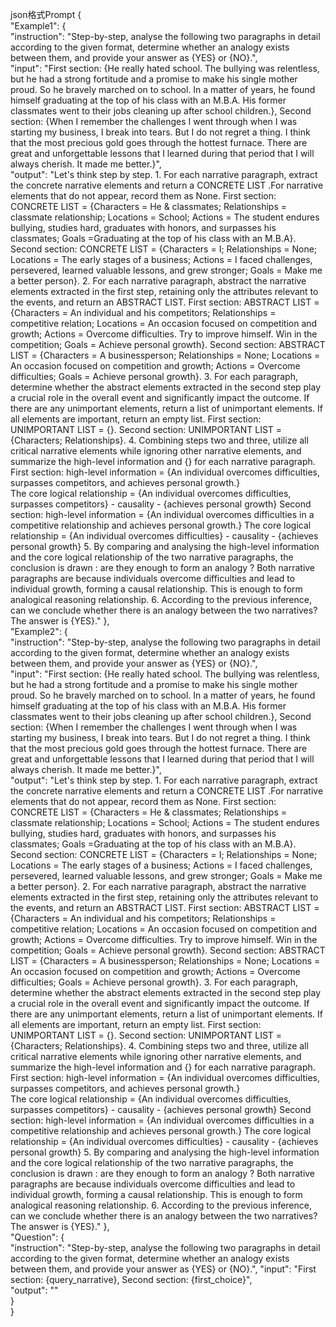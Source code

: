 json格式Prompt
{  
    "Example1": {  
        "instruction": "Step-by-step, analyse the following two paragraphs in detail according to the given format, determine whether an analogy exists between them, and provide your answer as {YES} or {NO}.",  
        "input": "First section: {He really hated school. The bullying was relentless, but he had a strong fortitude and a promise to make his single mother proud. So he bravely marched on to school. In a matter of years, he found himself graduating at the top of his class with an M.B.A. His former classmates went to their jobs cleaning up after school children.}, Second section: {When I remember the challenges I went through when I was starting my business, I break into tears. But I do not regret a thing. I think that the most precious gold goes through the hottest furnace. There are great and unforgettable lessons that I learned during that period that I will always cherish. It made me better.}",  
        "output": "Let's think step by step.
        1. For each narrative paragraph, extract the concrete narrative elements and return a CONCRETE LIST .For narrative elements that do not appear, record them as None.
		    First section: CONCRETE LIST = {Characters = He & classmates; Relationships = classmate relationship; Locations = School; Actions = The student endures bullying, studies hard, graduates with honors, and surpasses his classmates; Goals =Graduating at the top of his class with an M.B.A}. 
		    Second section: CONCRETE LIST = {Characters = I; Relationships = None; Locations = The early stages of a business; Actions = I faced challenges, persevered, learned valuable lessons, and grew stronger; Goals = Make me a better person}. 
		2.  For each narrative paragraph, abstract the narrative elements extracted in the first step, retaining only the attributes relevant to the events, and return an ABSTRACT LIST. 
			First section: ABSTRACT LIST = {Characters = An individual and his competitors; Relationships = competitive relation; Locations = An occasion focused on competition and growth; Actions = Overcome difficulties. Try to improve himself. Win in the competition; Goals = Achieve personal growth}.
			Second section: ABSTRACT LIST = {Characters = A businessperson; Relationships = None; Locations = An occasion focused on competition and growth; Actions = Overcome difficulties; Goals = Achieve personal growth}. 
		3. For each paragraph, determine whether the abstract elements extracted in the second step play a crucial role in the overall event and significantly impact the outcome. If there are any unimportant elements, return a list of unimportant elements. If all elements are important, return an empty list.
			First section: UNIMPORTANT LIST = {}.
			Second section: UNIMPORTANT LIST = {Characters; Relationships}. 
		4. Combining steps two and three, utilize all critical narrative elements while ignoring other narrative elements, and summarize the high-level information and {} for each narrative paragraph.
			First section: 
				high-level information = {An individual overcomes difficulties, surpasses competitors, and achieves personal growth.}  
				The core logical relationship = {An individual overcomes difficulties, surpasses competitors} - causality - {achieves personal growth}
			Second section: 
				high-level information = {An individual overcomes difficulties in a competitive relationship and achieves personal growth.} 
				The core logical relationship = {An individual overcomes difficulties} - causality - {achieves personal growth}
		5. By comparing and analysing the high-level information and the core logical relationship of the two narrative paragraphs, the conclusion is drawn : are they enough to form an analogy ?
			Both narrative paragraphs are because individuals overcome difficulties and lead to individual growth, forming a causal relationship. This is enough to form analogical reasoning relationship.
		6. According to the previous inference, can we conclude whether there is an analogy between the two narratives?  
			The answer is {YES}."
    },  
    "Example2": {  
        "instruction": "Step-by-step, analyse the following two paragraphs in detail according to the given format, determine whether an analogy exists between them, and provide your answer as {YES} or {NO}.",  
        "input": "First section: {He really hated school. The bullying was relentless, but he had a strong fortitude and a promise to make his single mother proud. So he bravely marched on to school. In a matter of years, he found himself graduating at the top of his class with an M.B.A. His former classmates went to their jobs cleaning up after school children.}, Second section: {When I remember the challenges I went through when I was starting my business, I break into tears. But I do not regret a thing. I think that the most precious gold goes through the hottest furnace. There are great and unforgettable lessons that I learned during that period that I will always cherish. It made me better.}",  
        "output": "Let's think step by step.
        1. For each narrative paragraph, extract the concrete narrative elements and return a CONCRETE LIST .For narrative elements that do not appear, record them as None.
		    First section: CONCRETE LIST = {Characters = He & classmates; Relationships = classmate relationship; Locations = School; Actions = The student endures bullying, studies hard, graduates with honors, and surpasses his classmates; Goals =Graduating at the top of his class with an M.B.A}. 
		    Second section: CONCRETE LIST = {Characters = I; Relationships = None; Locations = The early stages of a business; Actions = I faced challenges, persevered, learned valuable lessons, and grew stronger; Goals = Make me a better person}. 
		2.  For each narrative paragraph, abstract the narrative elements extracted in the first step, retaining only the attributes relevant to the events, and return an ABSTRACT LIST. 
			First section: ABSTRACT LIST = {Characters = An individual and his competitors; Relationships = competitive relation; Locations = An occasion focused on competition and growth; Actions = Overcome difficulties. Try to improve himself. Win in the competition; Goals = Achieve personal growth}.
			Second section: ABSTRACT LIST = {Characters = A businessperson; Relationships = None; Locations = An occasion focused on competition and growth; Actions = Overcome difficulties; Goals = Achieve personal growth}. 
		3. For each paragraph, determine whether the abstract elements extracted in the second step play a crucial role in the overall event and significantly impact the outcome. If there are any unimportant elements, return a list of unimportant elements. If all elements are important, return an empty list.
			First section: UNIMPORTANT LIST = {}.
			Second section: UNIMPORTANT LIST = {Characters; Relationships}. 
		4. Combining steps two and three, utilize all critical narrative elements while ignoring other narrative elements, and summarize the high-level information and {} for each narrative paragraph.
			First section: 
				high-level information = {An individual overcomes difficulties, surpasses competitors, and achieves personal growth.}  
				The core logical relationship = {An individual overcomes difficulties, surpasses competitors} - causality - {achieves personal growth}
			Second section: 
				high-level information = {An individual overcomes difficulties in a competitive relationship and achieves personal growth.} 
				The core logical relationship = {An individual overcomes difficulties} - causality - {achieves personal growth}
		5. By comparing and analysing the high-level information and the core logical relationship of the two narrative paragraphs, the conclusion is drawn : are they enough to form an analogy ?
			Both narrative paragraphs are because individuals overcome difficulties and lead to individual growth, forming a causal relationship. This is enough to form analogical reasoning relationship.
		6. According to the previous inference, can we conclude whether there is an analogy between the two narratives?  
			The answer is {YES}."
    },  
    "Question": {  
        "instruction": "Step-by-step, analyse the following two paragraphs in detail according to the given format, determine whether an analogy exists between them, and provide your answer as {YES} or {NO}.", 
        "input": "First section: {query_narrative}, Second section: {first_choice}",  
        "output": ""  
    }  
}




